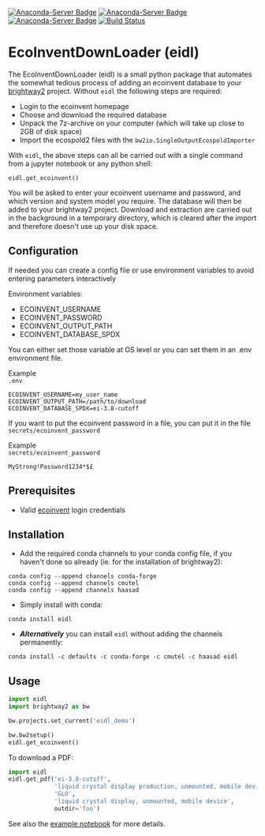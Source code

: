 [![Anaconda-Server Badge](https://anaconda.org/haasad/eidl/badges/version.svg)](https://anaconda.org/haasad/eidl) [![Anaconda-Server Badge](https://anaconda.org/haasad/eidl/badges/latest_release_date.svg)](https://anaconda.org/haasad/eidl) [![Anaconda-Server Badge](https://anaconda.org/haasad/eidl/badges/downloads.svg)](https://anaconda.org/haasad/eidl) [![Build Status](https://travis-ci.org/haasad/EcoInventDownLoader.svg?branch=master)](https://travis-ci.org/haasad/EcoInventDownLoader)
# EcoInventDownLoader (eidl)

The EcoInventDownLoader (eidl) is a small python package that automates the somewhat tedious process of adding an ecoinvent database to your [brightway2](https://brightway.dev/) project. Without `eidl` the following steps are required:

- Login to the ecoinvent homepage
- Choose and download the required database
- Unpack the 7z-archive on your computer (which will take up close to 2GB of disk space)
- Import the ecospold2 files with the `bw2io.SingleOutputEcospoldImporter`

With `eidl`, the above steps can all be carried out with a single command from a jupyter notebook or any python shell:
```
eidl.get_ecoinvent()
```
You will be asked to enter your ecoinvent username and password, and which version and system model you require. The database will then be added to your brightway2 project. Download and extraction are carried out in the background in a temporary directory, which is cleared after the import and therefore doesn't use up your disk space.

## Configuration

If needed you can create a config file or use environment variables to avoid entering parameters interactively

Environment variables:
- ECOINVENT_USERNAME
- ECOINVENT_PASSWORD
- ECOINVENT_OUTPUT_PATH
- ECOINVENT_DATABASE_SPDX

You can either set those variable at OS level or you can set them in an .env environment file.

Example   
`.env`
```
ECOINVENT_USERNAME=my_user_name
ECOINVENT_OUTPUT_PATH=/path/to/download
ECOINVENT_DATABASE_SPDX=ei-3.8-cutoff
```

If you want to put the ecoinvent password in a file, you can put it in the file `secrets/ecoinvent_password`

Example   
`secrets/ecoinvent_password`
```
MyStrong!Password1234*$£
```

## Prerequisites

- Valid [ecoinvent](https://www.ecoinvent.org) login credentials

## Installation

- Add the required conda channels to your conda config file, if you haven't done so already (ie. for the installation of brightway2):
```
conda config --append channels conda-forge
conda config --append channels cmutel
conda config --append channels haasad
```
- Simply install with conda:
```
conda install eidl
```
- ___Alternatively___ you can install `eidl` without adding the channels permanently:
```
conda install -c defaults -c conda-forge -c cmutel -c haasad eidl
```

## Usage

```python
import eidl
import brightway2 as bw

bw.projects.set_current('eidl_demo')

bw.bw2setup()
eidl.get_ecoinvent()
```

To download a PDF:

```python
import eidl
eidl.get_pdf('ei-3.8-cutoff',
             'liquid crystal display production, unmounted, mobile device',
             'GLO',
             'liquid crystal display, unmounted, mobile device',
             outdir='foo')
```

See also the [example notebook](./example_usage.ipynb) for more details.

